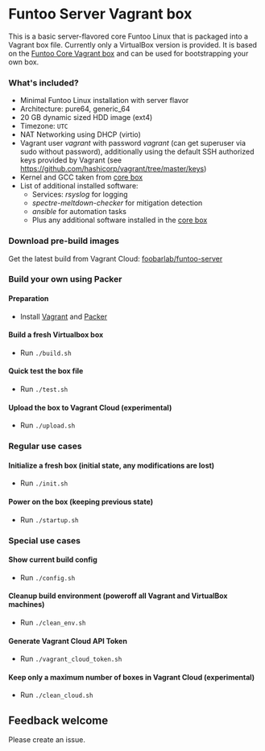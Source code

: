 # Funtoo Server Vagrant box

This is a basic server-flavored core Funtoo Linux that is packaged into a Vagrant box file. Currently only a VirtualBox version is provided.
It is based on the [Funtoo Core Vagrant box](https://github.com/foobarlab/funtoo-core-packer) and can be used for bootstrapping your own box.

### What's included?

 - Minimal Funtoo Linux installation with server flavor
 - Architecture: pure64, generic_64
 - 20 GB dynamic sized HDD image (ext4)
 - Timezone: ```UTC```
 - NAT Networking using DHCP (virtio)
 - Vagrant user *vagrant* with password *vagrant* (can get superuser via sudo without password), additionally using the default SSH authorized keys provided by Vagrant (see https://github.com/hashicorp/vagrant/tree/master/keys) 
 - Kernel and GCC taken from [core box](https://github.com/foobarlab/funtoo-core-packer)
 - List of additional installed software:
    - Services: *rsyslog* for logging
    - *spectre-meltdown-checker* for mitigation detection
    - *ansible* for automation tasks
    - Plus any additional software installed in the [core box](https://github.com/foobarlab/funtoo-core-packer)

### Download pre-build images

Get the latest build from Vagrant Cloud: [foobarlab/funtoo-server](https://app.vagrantup.com/foobarlab/boxes/funtoo-server)

### Build your own using Packer

#### Preparation

 - Install [Vagrant](https://www.vagrantup.com/) and [Packer](https://www.packer.io/)

#### Build a fresh Virtualbox box

 - Run ```./build.sh```

#### Quick test the box file

 - Run ```./test.sh```

#### Upload the box to Vagrant Cloud (experimental)

 - Run ```./upload.sh```

### Regular use cases

#### Initialize a fresh box (initial state, any modifications are lost)

 - Run ```./init.sh```

#### Power on the box (keeping previous state) 

 - Run ```./startup.sh```

### Special use cases

#### Show current build config

 - Run ```./config.sh```

#### Cleanup build environment (poweroff all Vagrant and VirtualBox machines)

 - Run ```./clean_env.sh```

#### Generate Vagrant Cloud API Token

 - Run ```./vagrant_cloud_token.sh```

#### Keep only a maximum number of boxes in Vagrant Cloud (experimental)

 - Run ```./clean_cloud.sh```

## Feedback welcome

Please create an issue.
